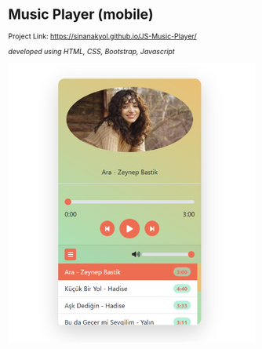 # Music Player (mobile)   

Project Link:
https://sinanakyol.github.io/JS-Music-Player/

_developed using HTML, CSS, Bootstrap, Javascript_

![ss](img/ss.png)

